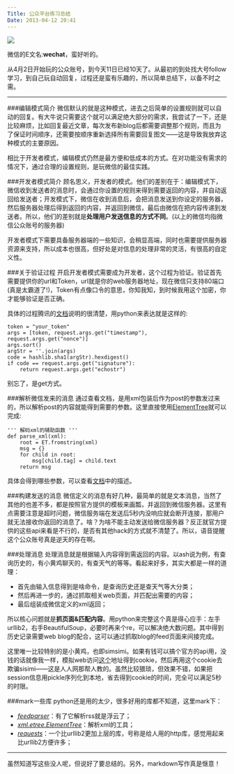 ```yaml
---
Title: 公众平台练习总结
Date: 2013-04-12 20:41
---
```


![](http://www.ashliu.com:8080/uploads/23564wechat.jpg)

微信的E文名:**wechat**，蛮好听的。

从4月2日开始玩的公众账号，到今天11日已经10天了。从最初的到处找大号follow学习，到自己玩自动回复，过程还是蛮有乐趣的，所以简单总结下，以备不时之需。

---

###编辑模式简介
微信默认的就是这种模式，进去之后简单的设置规则就可以自动的回复。有大牛说只需要这个就可以满足绝大部分的需求，我尝试了一下，还是比较麻烦，比如回复最近文章，每次发布新blog后都需要调整那个规则，而且为了保证时间顺序，还需要按顺序重新选择所有需要回复图文——这是导致我放弃这种模式的主要原因。

相比于开发者模式，编辑模式仍然是最方便和低成本的方式。在对功能没有需求的情况下，通过合理的设置规则，是玩微信的最佳实践。

###开发者模式简介
顾名思义，开发者的模式。他们的差别在于：编辑模式下，微信收到发送者的消息时，会通过你设置的规则来得到需要返回的内容，并自动返回给发送者；开发模式下，微信在收到消息后，会把消息发送到你设定的服务器，然后服务器处理后得到返回的内容，并返回到微信，最后由微信在把内容传递到发送者。所以，他们的差别就是**处理用户发送信息的方式不同**。(以上的微信均指微信公众账号的服务器)

开发者模式下需要具备服务器端的一些知识，会稍显高端，同时也需要提供服务器资源来支持，所以成本也很高，但好处是对信息的处理非常的灵活，有很高的自定义性。

###关于验证过程
开启开发者模式需要成为开发者，这个过程为验证。验证首先需要提供你的url和Token，url就是你的web服务器地址，现在微信只支持80端口(真是太霸道了!)，Token有点像口令的意思，你知我知，到时候我用这个加密，你才能够验证是否正确。

具体的过程腾讯的[文档][1]说明的很清楚，用python来表达就是这样的:
	
	token = "your_token"
	args = [token, request.args.get("timestamp"), request.args.get("nonce")]
	args.sort()
	argStr = ''.join(args)
	code = hashlib.sha1(argStr).hexdigest()
	if code == request.args.get("signature"):
		return request.args.get("echostr")

别忘了，是get方式。

###解析微信发来的消息
通过查看文档，是用xml包装后作为post的参数发过来的，所以解析post的内容就能得到需要的参数。这里直接使用[ElementTree][4]就可以完成:

	''' 解码xml的辅助函数 '''
	def parse_xml(xml):
		root = ET.fromstring(xml)
		msg = {}
		for child in root:
			msg[child.tag] = child.text
		return msg

具体会得到哪些参数，可以查看[文档][1]中的描述。

###构建发送的消息 
微信定义的消息有好几种，最简单的就是文本消息，当然了其他的也差不多，都是按照官方提供的模板来画瓢，并返回到微信服务器。这里有点需要注意是超时问题，微信服务端在发送后5秒内没响应就会断开连接，那用户就无法接收你返回的消息了。啥？为啥不能主动发送给微信服务器？反正就官方提供的这些api来看是不行的，是否有其他hack的方式就不清楚了。所以，语音提醒这个公众账号真是逆天的存在啊。

###处理消息
处理消息就是根据输入内容得到需返回的内容。以ash说为例，有查询历史的，有小黄鸡聊天的，有查天气的等等。看起来好多，其实大都是一样的道理：

* 首先由输入信息得到是啥命令，是查询历史还是查天气等大分类；
* 然后再进一步的，通过抓取相关web页面，并匹配出需要的内容；
* 最后组装成微信定义的xml返回；

所以核心问题就是**抓页面&匹配内容**。用python来完整这个真是得心应手：左手urllib2，右手BeautifulSoup，必要时再来个re，可以解决绝大数问题。其中得到历史记录需要web blog的配合，这可以通过抓取blog的feed页面来间接完成。

这里唯一比较特别的是小黄鸡，也即simsimi。如果有钱可以搞个官方的api用，没钱的话就像我一样，模拟web访问[这个][2]地址得到cookie，然后再用这个cookie去欺骗sisimi——这是人人网那帮人教的。虽然比较猥琐，但效果不错，如果把session信息用pickle序列化到本地，省去得到cookie的时间，完全可以满足5秒的时限。


###mark一些库
python还是用的太少，很多好用的库都不知道，这里mark下：

- [*feedparser*][3]：有了它解析rss就是浮云了；
- [*xml.etree.ElementTree*][4]：解析xml的工具；
- [*requests*][5]：一个比urllib2更加上层的库，号称是给人用的http库，感觉用起来比urllib2方便许多；

---
虽然知道写这些没人呢，但说好了要总结的。另外，markdown写作真是惬意！



  [1]: http://mp.weixin.qq.com/wiki/index.php?title=%E6%B6%88%E6%81%AF%E6%8E%A5%E5%8F%A3%E6%8C%87%E5%8D%97
  [2]: http://www.simsimi.com/talk.htm
  [3]: https://code.google.com/p/feedparser/
  [4]: http://docs.python.org/2/library/xml.etree.elementtree.html
  [5]: http://docs.python-requests.org/en/latest/

